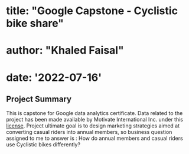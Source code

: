 # title: "Google Capstone - Cyclistic bike share"
# author: "Khaled Faisal"
# date: '2022-07-16'


## Project Summary
This is capstone for Google data analytics certificate.
Data related to the project has been made available by Motivate International Inc. under this [license](https://ride.divvybikes.com/data-license-agreement).
Project ultimate goal is to design marketing strategies aimed at converting casual riders into annual members, so business question assigned to me to answer is : How do annual members and casual riders use Cyclistic bikes differently?


